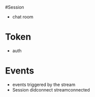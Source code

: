 #Session
 - chat room

# Token
- auth

# Events
- events triggered by the stream
- Session didconnect
streamconnected